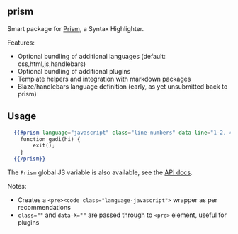 ## prism

Smart package for [Prism](http://prismjs.com/), a Syntax Highlighter.

Features:

* Optional bundling of additional languages (default: css,html,js,handlebars)
* Optional bundling of additional plugins
* Template helpers and integration with markdown packages
* Blaze/handlebars language definition (early, as yet unsubmitted back to prism)

## Usage

```handlebars
  {{#prism language="javascript" class="line-numbers" data-line="1-2, 4, 5"}}
  	function gadi(hi) {
  		exit();
  	}
  {{/prism}}
```

The `Prism` global JS variable is also available, see the
[API docs](http://prismjs.com/extending.html#api).

Notes:

* Creates a `<pre><code class="language-javascript">` wrapper as per recommendations
* `class=""` and `data-X=""` are passed through to `<pre>` element, useful for plugins

